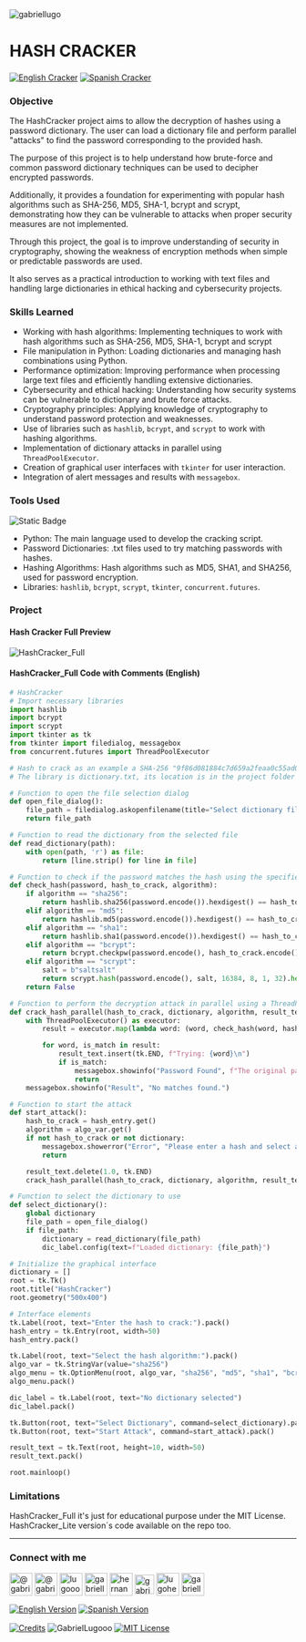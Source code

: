 <img align="center" src="https://media.licdn.com/dms/image/v2/D4D16AQGUNxQ7NSC05A/profile-displaybackgroundimage-shrink_350_1400/profile-displaybackgroundimage-shrink_350_1400/0/1738695150340?e=1744243200&v=beta&t=oXX-ixT9bR3dJcYCLv4KBs5wjKFoeP0524kFGHQMYmQ" alt="gabriellugo" />

# HASH CRACKER

<a href="https://github.com/GabrielLugooo/Hash-Cracker" target="_blank" rel="noreferrer noopener"> <img align="center" src="https://img.shields.io/badge/English%20Hash%20Cracker-000000" alt="English Cracker" /></a>
<a href="https://github.com/GabrielLugooo/Hash-Cracker/blob/main/README%20Spanish.md" target="_blank" rel="noreferrer noopener"> <img align="center" src="https://img.shields.io/badge/Spanish%20Hash%20Cracker-green" alt="Spanish Cracker" /></a>

### Objective

The HashCracker project aims to allow the decryption of hashes using a password dictionary. The user can load a dictionary file and perform parallel "attacks" to find the password corresponding to the provided hash.

The purpose of this project is to help understand how brute-force and common password dictionary techniques can be used to decipher encrypted passwords.

Additionally, it provides a foundation for experimenting with popular hash algorithms such as SHA-256, MD5, SHA-1, bcrypt and scrypt, demonstrating how they can be vulnerable to attacks when proper security measures are not implemented.

Through this project, the goal is to improve understanding of security in cryptography, showing the weakness of encryption methods when simple or predictable passwords are used.

It also serves as a practical introduction to working with text files and handling large dictionaries in ethical hacking and cybersecurity projects.

### Skills Learned

- Working with hash algorithms: Implementing techniques to work with hash algorithms such as SHA-256, MD5, SHA-1, bcrypt and scrypt
- File manipulation in Python: Loading dictionaries and managing hash combinations using Python.
- Performance optimization: Improving performance when processing large text files and efficiently handling extensive dictionaries.
- Cybersecurity and ethical hacking: Understanding how security systems can be vulnerable to dictionary and brute force attacks.
- Cryptography principles: Applying knowledge of cryptography to understand password protection and weaknesses.
- Use of libraries such as `hashlib`, `bcrypt`, and `scrypt` to work with hashing algorithms.
- Implementation of dictionary attacks in parallel using `ThreadPoolExecutor`.
- Creation of graphical user interfaces with `tkinter` for user interaction.
- Integration of alert messages and results with `messagebox`.

### Tools Used

![Static Badge](https://img.shields.io/badge/Python-000000?logo=python&logoSize=auto)

- Python: The main language used to develop the cracking script.
- Password Dictionaries: .txt files used to try matching passwords with hashes.
- Hashing Algorithms: Hash algorithms such as MD5, SHA1, and SHA256, used for password encryption.
- Libraries: `hashlib`, `bcrypt`, `scrypt`, `tkinter`, `concurrent.futures`.

### Project

#### Hash Cracker Full Preview

<img align="center" src="https://i.imgur.com/6qRwOtq.jpeg" alt="HashCracker_Full" />

#### HashCracker_Full Code with Comments (English)

```python
# HashCracker
# Import necessary libraries
import hashlib
import bcrypt
import scrypt
import tkinter as tk
from tkinter import filedialog, messagebox
from concurrent.futures import ThreadPoolExecutor

# Hash to crack as an example a SHA-256 "9f86d081884c7d659a2feaa0c55ad015a3bf4f1b2b0b822cd15d6c15b0f00a08"
# The library is dictionary.txt, its location is in the project folder

# Function to open the file selection dialog
def open_file_dialog():
    file_path = filedialog.askopenfilename(title="Select dictionary file")
    return file_path

# Function to read the dictionary from the selected file
def read_dictionary(path):
    with open(path, 'r') as file:
        return [line.strip() for line in file]

# Function to check if the password matches the hash using the specified algorithm
def check_hash(password, hash_to_crack, algorithm):
    if algorithm == "sha256":
        return hashlib.sha256(password.encode()).hexdigest() == hash_to_crack
    elif algorithm == "md5":
        return hashlib.md5(password.encode()).hexdigest() == hash_to_crack
    elif algorithm == "sha1":
        return hashlib.sha1(password.encode()).hexdigest() == hash_to_crack
    elif algorithm == "bcrypt":
        return bcrypt.checkpw(password.encode(), hash_to_crack.encode())
    elif algorithm == "scrypt":
        salt = b"saltsalt"
        return scrypt.hash(password.encode(), salt, 16384, 8, 1, 32).hex() == hash_to_crack
    return False

# Function to perform the decryption attack in parallel using a ThreadPoolExecutor
def crack_hash_parallel(hash_to_crack, dictionary, algorithm, result_text):
    with ThreadPoolExecutor() as executor:
        result = executor.map(lambda word: (word, check_hash(word, hash_to_crack, algorithm)), dictionary)

        for word, is_match in result:
            result_text.insert(tk.END, f"Trying: {word}\n")
            if is_match:
                messagebox.showinfo("Password Found", f"The original password is: {word}")
                return
    messagebox.showinfo("Result", "No matches found.")

# Function to start the attack
def start_attack():
    hash_to_crack = hash_entry.get()
    algorithm = algo_var.get()
    if not hash_to_crack or not dictionary:
        messagebox.showerror("Error", "Please enter a hash and select a dictionary.")
        return

    result_text.delete(1.0, tk.END)
    crack_hash_parallel(hash_to_crack, dictionary, algorithm, result_text)

# Function to select the dictionary to use
def select_dictionary():
    global dictionary
    file_path = open_file_dialog()
    if file_path:
        dictionary = read_dictionary(file_path)
        dic_label.config(text=f"Loaded dictionary: {file_path}")

# Initialize the graphical interface
dictionary = []
root = tk.Tk()
root.title("HashCracker")
root.geometry("500x400")

# Interface elements
tk.Label(root, text="Enter the hash to crack:").pack()
hash_entry = tk.Entry(root, width=50)
hash_entry.pack()

tk.Label(root, text="Select the hash algorithm:").pack()
algo_var = tk.StringVar(value="sha256")
algo_menu = tk.OptionMenu(root, algo_var, "sha256", "md5", "sha1", "bcrypt", "scrypt")
algo_menu.pack()

dic_label = tk.Label(root, text="No dictionary selected")
dic_label.pack()

tk.Button(root, text="Select Dictionary", command=select_dictionary).pack()
tk.Button(root, text="Start Attack", command=start_attack).pack()

result_text = tk.Text(root, height=10, width=50)
result_text.pack()

root.mainloop()
```

### Limitations

HashCracker_Full it's just for educational purpose under the MIT License.
HashCracker_Lite version´s code available on the repo too.

---

<h3 align="left">Connect with me</h3>

<p align="left">
<a href="https://www.youtube.com/@gabriellugooo" target="_blank" rel="noreferrer noopener"> <img align="center" src="https://img.icons8.com/?size=50&id=55200&format=png" alt="@gabriellugooo" height="40" width="40" /></a>
<a href="http://www.tiktok.com/@gabriellugooo" target="_blank" rel="noreferrer noopener"> <img align="center" src="https://img.icons8.com/?size=50&id=118638&format=png" alt="@gabriellugooo" height="40" width="40" /></a>
<a href="https://instagram.com/lugooogabriel" target="_blank" rel="noreferrer noopener"> <img align="center" src="https://img.icons8.com/?size=50&id=32309&format=png" alt="lugooogabriel" height="40" width="40" /></a>
<a href="https://twitter.com/gabriellugo__" target="_blank" rel="noreferrer noopener"> <img align="center" src="https://img.icons8.com/?size=50&id=phOKFKYpe00C&format=png" alt="gabriellugo__" height="40" width="40" /></a>
<a href="https://www.linkedin.com/in/hernando-gabriel-lugo" target="_blank" rel="noreferrer noopener"> <img align="center" src="https://img.icons8.com/?size=50&id=8808&format=png" alt="hernando-gabriel-lugo" height="40" width="40" /></a>
<a href="https://github.com/GabrielLugooo" target="_blank" rel="noreferrer noopener"> <img align="center" src="https://img.icons8.com/?size=80&id=AngkmzgE6d3E&format=png" alt="gabriellugooo" height="34" width="34" /></a>
<a href="mailto:lugohernandogabriel@gmail.com"> <img align="center" src="https://img.icons8.com/?size=50&id=38036&format=png" alt="lugohernandogabriel@gmail.com" height="40" width="40" /></a>
<a href="https://linktr.ee/gabriellugooo" target="_blank" rel="noreferrer noopener"> <img align="center" src="https://simpleicons.org/icons/linktree.svg" alt="gabriellugooo" height="40" width="40" /></a>
</p>

<p align="left">
<a href="https://github.com/GabrielLugooo/GabrielLugooo/blob/main/README.md" target="_blank" rel="noreferrer noopener"> <img align="center" src="https://img.shields.io/badge/English%20Version-000000" alt="English Version" /></a>
<a href="https://github.com/GabrielLugooo/GabrielLugooo/blob/main/Readme%20Spanish.md" target="_blank" rel="noreferrer noopener"> <img align="center" src="https://img.shields.io/badge/Spanish%20Version-Green" alt="Spanish Version" /></a>
</p>

<a href="https://linktr.ee/gabriellugooo" target="_blank" rel="noreferrer noopener"> <img align="center" src="https://img.shields.io/badge/Credits-Gabriel%20Lugo-green" alt="Credits" /></a>
<img align="center" src="https://komarev.com/ghpvc/?username=GabrielLugoo&label=Profile%20views&color=green&base=2000" alt="GabrielLugooo" />
<a href="" target="_blank" rel="noreferrer noopener"> <img align="center" src="https://img.shields.io/badge/License-MIT-green" alt="MIT License" /></a>
